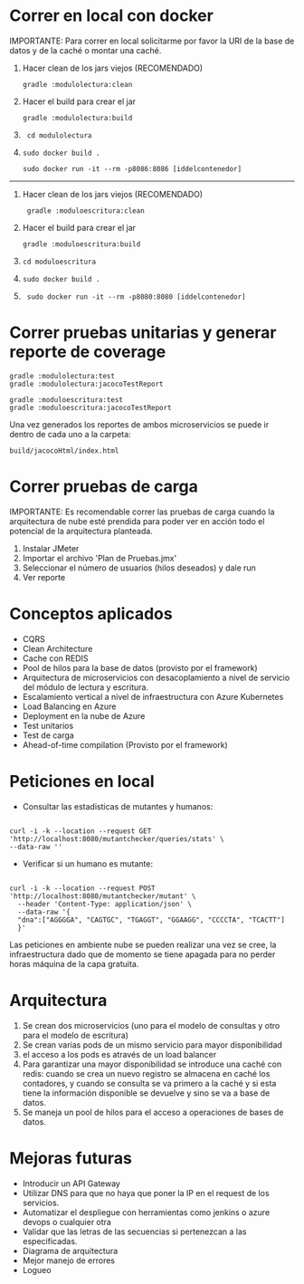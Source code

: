 # Correr en local con docker
IMPORTANTE: Para correr en local solicitarme por favor 
la URI de la base de datos y de la caché o montar una caché.
 1. Hacer clean de los jars viejos (RECOMENDADO)
    ~~~
    gradle :modulolectura:clean
    ~~~
 2. Hacer el build para crear el jar
    ~~~
    gradle :modulolectura:build
    ~~~
    
 3. ~~~ 
     cd modulolectura 
     ~~~

 4. ~~~
    sudo docker build .
    ~~~
    
    ~~~
    sudo docker run -it --rm -p8086:8086 [iddelcontenedor]
    ~~~

----------------------------------------------------------
1. Hacer clean de los jars viejos (RECOMENDADO)
     ~~~
      gradle :moduloescritura:clean
     ~~~
   
2. Hacer el build para crear el jar
    ~~~
   gradle :moduloescritura:build
   ~~~
   
3. ~~~ 
   cd moduloescritura
   ~~~
   
4. ~~~
   sudo docker build .
   ~~~
   
5. ~~~
    sudo docker run -it --rm -p8080:8080 [iddelcontenedor]
    ~~~

# Correr pruebas unitarias y generar reporte de coverage
~~~
gradle :modulolectura:test
gradle :modulolectura:jacocoTestReport
~~~

~~~
gradle :moduloescritura:test
gradle :moduloescritura:jacocoTestReport
~~~
Una vez generados los reportes de ambos microservicios se puede ir
dentro de cada uno a la carpeta:
~~~
build/jacocoHtml/index.html
~~~

# Correr pruebas de carga
IMPORTANTE: Es recomendable correr las pruebas de carga cuando
la arquitectura de nube esté prendida para poder ver en acción
todo el potencial de la arquitectura planteada.

1. Instalar JMeter
2. Importar el archivo 'Plan de Pruebas.jmx'
3. Seleccionar el número de usuarios (hilos deseados) y dale run
4. Ver reporte

# Conceptos aplicados
- CQRS
- Clean Architecture
- Cache con REDIS
- Pool de hilos para la base de datos (provisto por el framework)
- Arquitectura de microservicios con desacoplamiento a nivel de servicio del módulo de lectura y escritura.
- Escalamiento vertical a nivel de infraestructura con Azure Kubernetes
- Load Balancing en Azure
- Deployment en la nube de Azure
- Test unitarios
- Test de carga
- Ahead-of-time compilation (Provisto por el framework)

# Peticiones en local
- Consultar las estadisticas de mutantes y humanos:
~~~

curl -i -k --location --request GET 'http://localhost:8080/mutantchecker/queries/stats' \
--data-raw ''
~~~

- Verificar si un humano es mutante:
~~~

curl -i -k --location --request POST 'http://localhost:8080/mutantchecker/mutant' \
  --header 'Content-Type: application/json' \
  --data-raw '{
  "dna":["AGGGGA", "CAGTGC", "TGAGGT", "GGAAGG", "CCCCTA", "TCACTT"]
  }'
~~~

Las peticiones en ambiente nube se pueden realizar una vez se cree,
la infraestructura dado que de momento se tiene apagada para no perder 
horas máquina de la capa gratuita.

# Arquitectura
1. Se crean dos microservicios (uno para el modelo de consultas y otro para el modelo de escritura)
2. Se crean varias pods de un mismo servicio para mayor disponibilidad
3. el acceso a los pods es através de un load balancer
4. Para garantizar una mayor disponibilidad se introduce 
una caché con redis: cuando se crea un nuevo registro se almacena en caché los contadores,
y cuando se consulta se va primero a la caché y si esta tiene la
información disponible se devuelve y sino se va a base de datos.
5. Se maneja un pool de hilos para el acceso a operaciones de bases de datos.

# Mejoras futuras
- Introducir un API Gateway
- Utilizar DNS para que no haya que poner la IP en el request de los servicios.
- Automatizar el despliegue con herramientas como jenkins o azure devops o cualquier otra
- Validar que las letras de las secuencias si pertenezcan a las especificadas.
- Diagrama de arquitectura
- Mejor manejo de errores
- Logueo